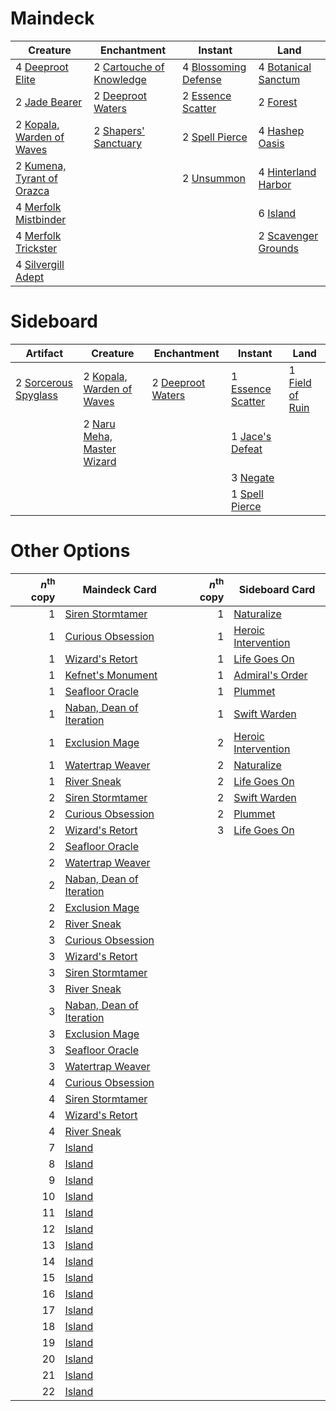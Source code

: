 
# Maindeck

|                                              Creature                                               |                                            Enchantment                                            |                                            Instant                                            |                                             Land                                             |
|-----------------------------------------------------------------------------------------------------|---------------------------------------------------------------------------------------------------|-----------------------------------------------------------------------------------------------|----------------------------------------------------------------------------------------------|
|4 [Deeproot Elite](http://gatherer.wizards.com/Pages/Card/Details.aspx?multiverseid=439784)          |2 [Cartouche of Knowledge](http://gatherer.wizards.com/Pages/Card/Details.aspx?multiverseid=426747)|4 [Blossoming Defense](http://gatherer.wizards.com/Pages/Card/Details.aspx?multiverseid=417719)|4 [Botanical Sanctum](http://gatherer.wizards.com/Pages/Card/Details.aspx?multiverseid=417817)|
|2 [Jade Bearer](http://gatherer.wizards.com/Pages/Card/Details.aspx?multiverseid=439791)             |2 [Deeproot Waters](http://gatherer.wizards.com/Pages/Card/Details.aspx?multiverseid=435203)       |2 [Essence Scatter](http://gatherer.wizards.com/Pages/Card/Details.aspx?multiverseid=438446)   |2 [Forest](http://gatherer.wizards.com/Pages/Card/Details.aspx?multiverseid=439605)           |
|2 [Kopala, Warden of Waves](http://gatherer.wizards.com/Pages/Card/Details.aspx?multiverseid=435213) |2 [Shapers' Sanctuary](http://gatherer.wizards.com/Pages/Card/Details.aspx?multiverseid=435362)    |2 [Spell Pierce](http://gatherer.wizards.com/Pages/Card/Details.aspx?multiverseid=425876)      |4 [Hashep Oasis](http://gatherer.wizards.com/Pages/Card/Details.aspx?multiverseid=430866)     |
|2 [Kumena, Tyrant of Orazca](http://gatherer.wizards.com/Pages/Card/Details.aspx?multiverseid=439821)|                                                                                                   |2 [Unsummon](http://gatherer.wizards.com/Pages/Card/Details.aspx?multiverseid=4255)            |4 [Hinterland Harbor](http://gatherer.wizards.com/Pages/Card/Details.aspx?multiverseid=241988)|
|4 [Merfolk Mistbinder](http://gatherer.wizards.com/Pages/Card/Details.aspx?multiverseid=439823)      |                                                                                                   |                                                                                               |6 [Island](http://gatherer.wizards.com/Pages/Card/Details.aspx?multiverseid=439602)           |
|4 [Merfolk Trickster](http://gatherer.wizards.com/Pages/Card/Details.aspx?multiverseid=442944)       |                                                                                                   |                                                                                               |2 [Scavenger Grounds](http://gatherer.wizards.com/Pages/Card/Details.aspx?multiverseid=430871)|
|4 [Silvergill Adept](http://gatherer.wizards.com/Pages/Card/Details.aspx?multiverseid=439710)        |                                                                                                   |                                                                                               |                                                                                              |


# Sideboard

|                                           Artifact                                            |                                              Creature                                               |                                        Enchantment                                         |                                          Instant                                           |                                           Land                                           |
|-----------------------------------------------------------------------------------------------|-----------------------------------------------------------------------------------------------------|--------------------------------------------------------------------------------------------|--------------------------------------------------------------------------------------------|------------------------------------------------------------------------------------------|
|2 [Sorcerous Spyglass](http://gatherer.wizards.com/Pages/Card/Details.aspx?multiverseid=435407)|2 [Kopala, Warden of Waves](http://gatherer.wizards.com/Pages/Card/Details.aspx?multiverseid=435213) |2 [Deeproot Waters](http://gatherer.wizards.com/Pages/Card/Details.aspx?multiverseid=435203)|1 [Essence Scatter](http://gatherer.wizards.com/Pages/Card/Details.aspx?multiverseid=438446)|1 [Field of Ruin](http://gatherer.wizards.com/Pages/Card/Details.aspx?multiverseid=435415)|
|                                                                                               |2 [Naru Meha, Master Wizard](http://gatherer.wizards.com/Pages/Card/Details.aspx?multiverseid=442947)|                                                                                            |1 [Jace's Defeat](http://gatherer.wizards.com/Pages/Card/Details.aspx?multiverseid=430727)  |                                                                                          |
|                                                                                               |                                                                                                     |                                                                                            |3 [Negate](http://gatherer.wizards.com/Pages/Card/Details.aspx?multiverseid=None)           |                                                                                          |
|                                                                                               |                                                                                                     |                                                                                            |1 [Spell Pierce](http://gatherer.wizards.com/Pages/Card/Details.aspx?multiverseid=425876)   |                                                                                          |


# Other Options

|*n*<sup>th</sup> copy|                                           Maindeck Card                                           |*n*<sup>th</sup> copy|                                        Sideboard Card                                        |
|--------------------:|---------------------------------------------------------------------------------------------------|--------------------:|----------------------------------------------------------------------------------------------|
|                    1|[Siren Stormtamer](http://gatherer.wizards.com/Pages/Card/Details.aspx?multiverseid=435232)        |                    1|[Naturalize](http://gatherer.wizards.com/Pages/Card/Details.aspx?multiverseid=442755)         |
|                    1|[Curious Obsession](http://gatherer.wizards.com/Pages/Card/Details.aspx?multiverseid=439692)       |                    1|[Heroic Intervention](http://gatherer.wizards.com/Pages/Card/Details.aspx?multiverseid=423776)|
|                    1|[Wizard's Retort](http://gatherer.wizards.com/Pages/Card/Details.aspx?multiverseid=442963)         |                    1|[Life Goes On](http://gatherer.wizards.com/Pages/Card/Details.aspx?multiverseid=430810)       |
|                    1|[Kefnet's Monument](http://gatherer.wizards.com/Pages/Card/Details.aspx?multiverseid=426933)       |                    1|[Admiral's Order](http://gatherer.wizards.com/Pages/Card/Details.aspx?multiverseid=439688)    |
|                    1|[Seafloor Oracle](http://gatherer.wizards.com/Pages/Card/Details.aspx?multiverseid=439708)         |                    1|[Plummet](http://gatherer.wizards.com/Pages/Card/Details.aspx?multiverseid=397786)            |
|                    1|[Naban, Dean of Iteration](http://gatherer.wizards.com/Pages/Card/Details.aspx?multiverseid=442946)|                    1|[Swift Warden](http://gatherer.wizards.com/Pages/Card/Details.aspx?multiverseid=439803)       |
|                    1|[Exclusion Mage](http://gatherer.wizards.com/Pages/Card/Details.aspx?multiverseid=447191)          |                    2|[Heroic Intervention](http://gatherer.wizards.com/Pages/Card/Details.aspx?multiverseid=423776)|
|                    1|[Watertrap Weaver](http://gatherer.wizards.com/Pages/Card/Details.aspx?multiverseid=435240)        |                    2|[Naturalize](http://gatherer.wizards.com/Pages/Card/Details.aspx?multiverseid=442755)         |
|                    1|[River Sneak](http://gatherer.wizards.com/Pages/Card/Details.aspx?multiverseid=435222)             |                    2|[Life Goes On](http://gatherer.wizards.com/Pages/Card/Details.aspx?multiverseid=430810)       |
|                    2|[Siren Stormtamer](http://gatherer.wizards.com/Pages/Card/Details.aspx?multiverseid=435232)        |                    2|[Swift Warden](http://gatherer.wizards.com/Pages/Card/Details.aspx?multiverseid=439803)       |
|                    2|[Curious Obsession](http://gatherer.wizards.com/Pages/Card/Details.aspx?multiverseid=439692)       |                    2|[Plummet](http://gatherer.wizards.com/Pages/Card/Details.aspx?multiverseid=397786)            |
|                    2|[Wizard's Retort](http://gatherer.wizards.com/Pages/Card/Details.aspx?multiverseid=442963)         |                    3|[Life Goes On](http://gatherer.wizards.com/Pages/Card/Details.aspx?multiverseid=430810)       |
|                    2|[Seafloor Oracle](http://gatherer.wizards.com/Pages/Card/Details.aspx?multiverseid=439708)         |                     |                                                                                              |
|                    2|[Watertrap Weaver](http://gatherer.wizards.com/Pages/Card/Details.aspx?multiverseid=435240)        |                     |                                                                                              |
|                    2|[Naban, Dean of Iteration](http://gatherer.wizards.com/Pages/Card/Details.aspx?multiverseid=442946)|                     |                                                                                              |
|                    2|[Exclusion Mage](http://gatherer.wizards.com/Pages/Card/Details.aspx?multiverseid=447191)          |                     |                                                                                              |
|                    2|[River Sneak](http://gatherer.wizards.com/Pages/Card/Details.aspx?multiverseid=435222)             |                     |                                                                                              |
|                    3|[Curious Obsession](http://gatherer.wizards.com/Pages/Card/Details.aspx?multiverseid=439692)       |                     |                                                                                              |
|                    3|[Wizard's Retort](http://gatherer.wizards.com/Pages/Card/Details.aspx?multiverseid=442963)         |                     |                                                                                              |
|                    3|[Siren Stormtamer](http://gatherer.wizards.com/Pages/Card/Details.aspx?multiverseid=435232)        |                     |                                                                                              |
|                    3|[River Sneak](http://gatherer.wizards.com/Pages/Card/Details.aspx?multiverseid=435222)             |                     |                                                                                              |
|                    3|[Naban, Dean of Iteration](http://gatherer.wizards.com/Pages/Card/Details.aspx?multiverseid=442946)|                     |                                                                                              |
|                    3|[Exclusion Mage](http://gatherer.wizards.com/Pages/Card/Details.aspx?multiverseid=447191)          |                     |                                                                                              |
|                    3|[Seafloor Oracle](http://gatherer.wizards.com/Pages/Card/Details.aspx?multiverseid=439708)         |                     |                                                                                              |
|                    3|[Watertrap Weaver](http://gatherer.wizards.com/Pages/Card/Details.aspx?multiverseid=435240)        |                     |                                                                                              |
|                    4|[Curious Obsession](http://gatherer.wizards.com/Pages/Card/Details.aspx?multiverseid=439692)       |                     |                                                                                              |
|                    4|[Siren Stormtamer](http://gatherer.wizards.com/Pages/Card/Details.aspx?multiverseid=435232)        |                     |                                                                                              |
|                    4|[Wizard's Retort](http://gatherer.wizards.com/Pages/Card/Details.aspx?multiverseid=442963)         |                     |                                                                                              |
|                    4|[River Sneak](http://gatherer.wizards.com/Pages/Card/Details.aspx?multiverseid=435222)             |                     |                                                                                              |
|                    7|[Island](http://gatherer.wizards.com/Pages/Card/Details.aspx?multiverseid=439602)                  |                     |                                                                                              |
|                    8|[Island](http://gatherer.wizards.com/Pages/Card/Details.aspx?multiverseid=439602)                  |                     |                                                                                              |
|                    9|[Island](http://gatherer.wizards.com/Pages/Card/Details.aspx?multiverseid=439602)                  |                     |                                                                                              |
|                   10|[Island](http://gatherer.wizards.com/Pages/Card/Details.aspx?multiverseid=439602)                  |                     |                                                                                              |
|                   11|[Island](http://gatherer.wizards.com/Pages/Card/Details.aspx?multiverseid=439602)                  |                     |                                                                                              |
|                   12|[Island](http://gatherer.wizards.com/Pages/Card/Details.aspx?multiverseid=439602)                  |                     |                                                                                              |
|                   13|[Island](http://gatherer.wizards.com/Pages/Card/Details.aspx?multiverseid=439602)                  |                     |                                                                                              |
|                   14|[Island](http://gatherer.wizards.com/Pages/Card/Details.aspx?multiverseid=439602)                  |                     |                                                                                              |
|                   15|[Island](http://gatherer.wizards.com/Pages/Card/Details.aspx?multiverseid=439602)                  |                     |                                                                                              |
|                   16|[Island](http://gatherer.wizards.com/Pages/Card/Details.aspx?multiverseid=439602)                  |                     |                                                                                              |
|                   17|[Island](http://gatherer.wizards.com/Pages/Card/Details.aspx?multiverseid=439602)                  |                     |                                                                                              |
|                   18|[Island](http://gatherer.wizards.com/Pages/Card/Details.aspx?multiverseid=439602)                  |                     |                                                                                              |
|                   19|[Island](http://gatherer.wizards.com/Pages/Card/Details.aspx?multiverseid=439602)                  |                     |                                                                                              |
|                   20|[Island](http://gatherer.wizards.com/Pages/Card/Details.aspx?multiverseid=439602)                  |                     |                                                                                              |
|                   21|[Island](http://gatherer.wizards.com/Pages/Card/Details.aspx?multiverseid=439602)                  |                     |                                                                                              |
|                   22|[Island](http://gatherer.wizards.com/Pages/Card/Details.aspx?multiverseid=439602)                  |                     |                                                                                              |

